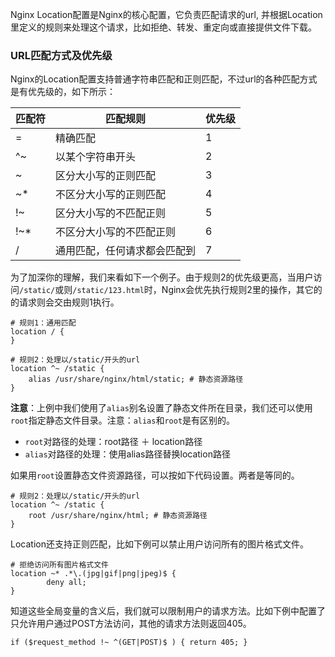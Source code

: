 

Nginx Location配置是Nginx的核心配置，它负责匹配请求的url, 并根据Location里定义的规则来处理这个请求，比如拒绝、转发、重定向或直接提供文件下载。

### URL匹配方式及优先级

Nginx的Location配置支持普通字符串匹配和正则匹配，不过url的各种匹配方式是有优先级的，如下所示：

|匹配符|匹配规则|优先级|
| -------------| ------------------------------| --------|
|\=|精确匹配|1|
|\^\~|以某个字符串开头|2|
|\~|区分大小写的正则匹配|3|
|\~\*|不区分大小写的正则匹配|4|
|!\~|区分大小写的不匹配正则|5|
|!\~\*|不区分大小写的不匹配正则|6|
|/|通用匹配，任何请求都会匹配到|7|

为了加深你的理解，我们来看如下一个例子。由于规则2的优先级更高，当用户访问`/static/`​或则`/static/123.html`​时，Nginx会优先执行规则2里的操作，其它的的请求则会交由规则1执行。

```highlight
# 规则1：通用匹配
location / {
}

# 规则2：处理以/static/开头的url
location ^~ /static {                     
    alias /usr/share/nginx/html/static; # 静态资源路径
}
```

**注意**：上例中我们使用了`alias`​别名设置了静态文件所在目录，我们还可以使用`root`​指定静态文件目录。注意：`alias`​和`root`​是有区别的。

- ​`root`​对路径的处理：root路径 ＋ location路径
- ​`alias`​对路径的处理：使用alias路径替换location路径

如果用`root`​设置静态文件资源路径，可以按如下代码设置。两者是等同的。

```highlight
# 规则2：处理以/static/开头的url
location ^~ /static {                     
    root /usr/share/nginx/html; # 静态资源路径
}
```

Location还支持正则匹配，比如下例可以禁止用户访问所有的图片格式文件。

```highlight
# 拒绝访问所有图片格式文件
location ~* .*\.(jpg|gif|png|jpeg)$ {
        deny all;
}
```

知道这些全局变量的含义后，我们就可以限制用户的请求方法。比如下例中配置了只允许用户通过POST方法访问，其他的请求方法则返回405。

```highlight
if ($request_method !~ ^(GET|POST)$ ) { return 405; }
```

‍
